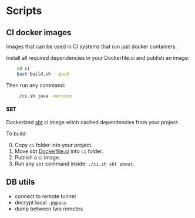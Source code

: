 # Scripts

## CI docker images

Images that can be used in CI systems that run just docker containers.

Install all required dependencies in your Dockerfile.ci and publish an image: 

```bash
    cd ci
    bash build.sh --push
```

Then run any command:

```bash
    ./ci.sh java -version
```

#### SBT

Dockerized [sbt](ci/sbt/Dockerfile.ci) ci image witch cached dependencies from your project. 

To build:

0. Copy `ci` folder into your project.
0. Move sbt [Dockerfile.ci](ci/sbt/Dockerfile.ci) into `ci` folder.
0. Publish a ci image.
0. Run any `sbt` command inside: `./ci.sh sbt about`.


## DB utils

 - connect to remote tunnel
 - decrypt local `.pgpass`
 - dump between two remotes 